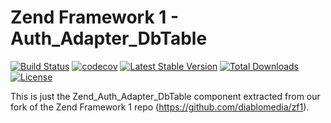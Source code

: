 Zend Framework 1 - Auth_Adapter_DbTable
============================
[![Build Status](https://travis-ci.org/diablomedia/zf1-auth-adapter-dbtable.svg?branch=master)](https://travis-ci.org/diablomedia/zf1-auth-adapter-dbtable)
[![codecov](https://codecov.io/gh/diablomedia/zf1-auth-adapter-dbtable/branch/master/graph/badge.svg)](https://codecov.io/gh/diablomedia/zf1-auth-adapter-dbtable)
[![Latest Stable Version](https://poser.pugx.org/diablomedia/zendframework1-auth-adapter-dbtable/v/stable)](https://packagist.org/packages/diablomedia/zendframework1-auth-adapter-dbtable)
[![Total Downloads](https://poser.pugx.org/diablomedia/zendframework1-auth-adapter-dbtable/downloads)](https://packagist.org/packages/diablomedia/zendframework1-auth-adapter-dbtable)
[![License](https://poser.pugx.org/diablomedia/zendframework1-auth-adapter-dbtable/license)](https://packagist.org/packages/diablomedia/zendframework1-auth-adapter-dbtable)

This is just the Zend_Auth_Adapter_DbTable component extracted from our fork of the Zend Framework 1 repo (https://github.com/diablomedia/zf1).
